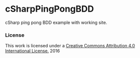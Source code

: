 # cSharpPingPongBDD
cSharp ping pong BDD example with working site.
### License
This work is licensed under a [Creative Commons Attribution 4.0 International License.](http://creativecommons.org/licenses/by/4.0/) 2016
